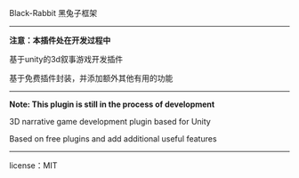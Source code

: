 Black-Rabbit  黑兔子框架

---

**注意：本插件处在开发过程中**

基于unity的3d叙事游戏开发插件

基于免费插件封装，并添加额外其他有用的功能

---

**Note: This plugin is still in the process of development**

3D narrative game development plugin based for Unity

Based on free plugins and add additional useful features

---

license：MIT